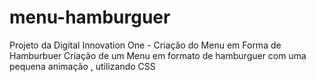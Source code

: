 # menu-hamburguer
Projeto da Digital Innovation One - Criação do Menu em Forma de Hamburbuer
Criação de um Menu em formato de hamburguer com uma pequena animação , utilizando CSS
